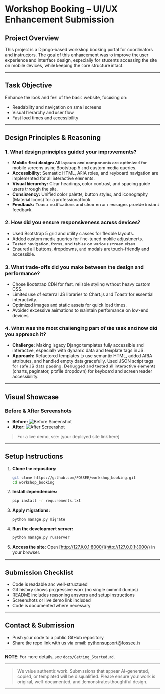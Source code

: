 # Workshop Booking – UI/UX Enhancement Submission

## Project Overview
This project is a Django-based workshop booking portal for coordinators and instructors. The goal of this enhancement was to improve the user experience and interface design, especially for students accessing the site on mobile devices, while keeping the core structure intact.

---

## Task Objective
Enhance the look and feel of the basic website, focusing on:
- Readability and navigation on small screens
- Visual hierarchy and user flow
- Fast load times and accessibility

---

## Design Principles & Reasoning
### 1. What design principles guided your improvements?
- **Mobile-first design:** All layouts and components are optimized for mobile screens using Bootstrap 5 and custom media queries.
- **Accessibility:** Semantic HTML, ARIA roles, and keyboard navigation are implemented for all interactive elements.
- **Visual hierarchy:** Clear headings, color contrast, and spacing guide users through the site.
- **Consistency:** Unified color palette, button styles, and iconography (Material Icons) for a professional look.
- **Feedback:** Toastr notifications and clear error messages provide instant feedback.

### 2. How did you ensure responsiveness across devices?
- Used Bootstrap 5 grid and utility classes for flexible layouts.
- Added custom media queries for fine-tuned mobile adjustments.
- Tested navigation, forms, and tables on various screen sizes.
- Ensured all buttons, dropdowns, and modals are touch-friendly and accessible.

### 3. What trade-offs did you make between the design and performance?
- Chose Bootstrap CDN for fast, reliable styling without heavy custom CSS.
- Limited use of external JS libraries to Chart.js and Toastr for essential interactivity.
- Optimized images and static assets for quick load times.
- Avoided excessive animations to maintain performance on low-end devices.

### 4. What was the most challenging part of the task and how did you approach it?
- **Challenge:** Making legacy Django templates fully accessible and interactive, especially with dynamic data and template tags in JS.
- **Approach:** Refactored templates to use semantic HTML, added ARIA attributes, and handled empty data gracefully. Used JSON script tags for safe JS data passing. Debugged and tested all interactive elements (charts, paginator, profile dropdown) for keyboard and screen reader accessibility.

---

## Visual Showcase
### Before & After Screenshots
- **Before:** ![Before Screenshot](docs/before_screenshot.jpg)
- **After:** ![After Screenshot](docs/after_screenshot.jpg)

> For a live demo, see: [your deployed site link here]

---

## Setup Instructions
1. **Clone the repository:**
   ```bash
   git clone https://github.com/FOSSEE/workshop_booking.git
   cd workshop_booking
   ```
2. **Install dependencies:**
   ```bash
   pip install -r requirements.txt
   ```
3. **Apply migrations:**
   ```bash
   python manage.py migrate
   ```
4. **Run the development server:**
   ```bash
   python manage.py runserver
   ```
5. **Access the site:**
   Open [http://127.0.0.1:8000/](http://127.0.0.1:8000/) in your browser.

---

## Submission Checklist
- Code is readable and well-structured
- Git history shows progressive work (no single commit dumps)
- README includes reasoning answers and setup instructions
- Screenshots or live demo link included
- Code is documented where necessary

---

## Contact & Submission
- Push your code to a public GitHub repository
- Share the repo link with us via email: pythonsupport@fossee.in

---

__NOTE__: For more details, see `docs/Getting_Started.md`.

---

> We value authentic work. Submissions that appear AI-generated, copied, or templated will be disqualified. Please ensure your work is original, well-documented, and demonstrates thoughtful design.

---
